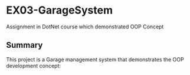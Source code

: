 # EX03-GarageSystem
Assignment in DotNet course which demonstrated OOP Concept

## Summary
This project is a Garage management system that demonstrates the OOP development concept:
